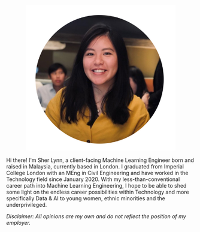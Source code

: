 <p align="center">
<img src="./assets/logo/profile.png" width="400">
</p>

Hi there! I'm Sher Lynn, a client-facing Machine Learning Engineer born and raised in Malaysia, currently based in London. I graduated from Imperial College London with an MEng in Civil Engineering and have worked in the Technology field since January 2020. With my less-than-conventional career path into Machine Learning Engineering, I hope to be able to shed some light on the endless career possibilities within Technology and more specifically Data & AI to young women, ethnic minorities and the underprivileged.

*Disclaimer: All opinions are my own and do not reflect the position of my employer.*